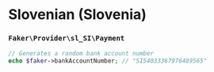 # Slovenian (Slovenia)

### `Faker\Provider\sl_SI\Payment`

```php
// Generates a random bank account number
echo $faker->bankAccountNumber; // "SI54033367976489565"
```
